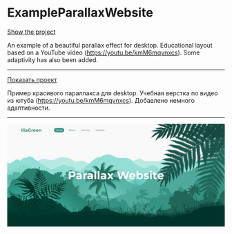 # ExampleParallaxWebsite

[Show the project](https://tim2015web.github.io/ExampleParallaxWebsite/)

An example of a beautiful parallax effect for desktop. Educational layout based on a YouTube video (https://youtu.be/kmM6mqvnxcs). Some adaptivity has also been added.

---

[Показать проект](https://tim2015web.github.io/ExampleParallaxWebsite/)

Пример красивого параллакса для desktop. Учебная верстка по видео из ютуба (https://youtu.be/kmM6mqvnxcs). Добавлено немного адаптивности.

---

<img src="screenshot.jpg" title="Screenshot" alt="Screenshot"/>